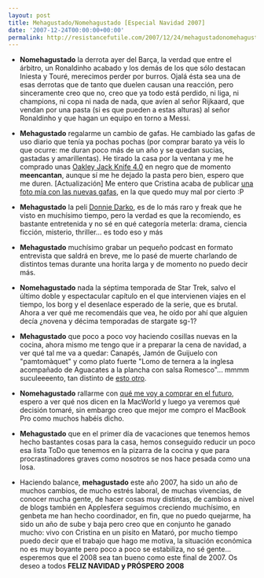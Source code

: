 ```yaml
---
layout: post
title: Mehagustado/Nomehagustado [Especial Navidad 2007]
date: '2007-12-24T00:00:00+00:00'
permalink: http://resistancefutile.com/2007/12/24/mehagustadonomehagustado-especial-navidad-2007/
---
```

- <strong>Nomehagustado</strong> la derrota ayer del Barça, la verdad que entre el árbitro, un Ronaldinho acabado y los demás de los que sólo destacan Iniesta y Touré, merecimos perder por burros. Ojalá ésta sea una de esas derrotas que de tanto que duelen causan una reacción, pero sinceramente creo que no, creo que ya todo está perdido, ni liga, ni champions, ni copa ni nada de nada, que avíen al señor Rijkaard, que vendan por una pasta (si es que pueden a estas alturas) al señor Ronaldinho y que hagan un equipo en torno a Messi.

- <strong>Mehagustado</strong> regalarme un cambio de gafas. He cambiado las gafas de uso diario que tenía ya pochas pochas (por comprar barato ya véis lo que ocurre: me duran poco más de un año y se quedan sucias, gastadas y amarillentas). He tirado la casa por la ventana y me he comprado unas <a href="http://www.gosportspex.com/images/Oakley/JackKnife4/OakleyJackKnifePolisedBlackLarge.jpg">Oakley Jack Knife 4.0</a> en negro que de momento <strong>meencantan</strong>, aunque sí me he dejado la pasta pero bien, espero que me duren. [Actualización] Me entero que Cristina acaba de publicar <a href="http://childrenatyourfeet.com/2007/12/24/get-a-mac/">una foto mía con las nuevas gafas</a>, en la que quedo muy mal por cierto :P

- <strong>Mehagustado</strong> la peli <a href="http://www.imdb.com/title/tt0246578/">Donnie Darko</a>, es de lo más raro y freak que he visto en muchísimo tiempo, pero la verdad es que la recomiendo, es bastante entretenida y no sé en qué categoría meterla: drama, ciencia ficción, misterio, thriller... es todo eso y más

- <strong>Mehagustado</strong> muchísimo grabar un pequeño podcast en formato entrevista que saldrá en breve, me lo pasé de muerte charlando de distintos temas durante una horita larga y de momento no puedo decir más.

- <strong>Nomehagustado</strong> nada la séptima temporada de Star Trek, salvo el último doble y espectacular capítulo en el que intervienen viajes en el tiempo, los borg y el desenlace esperado de la serie, que es brutal. Ahora a ver qué me recomendáis que vea, he oído por ahí que alguien decía ¿novena y décima temporadas de stargate sg-1?

- <strong>Mehagustado</strong> que poco a poco voy haciendo cosillas nuevas en la cocina, ahora mismo me tengo que ir a preparar la cena de navidad, a ver qué tal me va a quedar: Canapés, Jamón de Guijuelo con "pamtomàquet" y como plato fuerte "Lomo de ternera a la inglesa acompañado de Aguacates a la plancha con salsa Romesco"... mmmm suculeeeento, tan distinto de <a href="http://resistancefutile.com/2007/12/10/una-receta-con-poco-fundamento/">esto otro</a>.

- <strong>Nomehagustado</strong> rallarme con <a href="http://resistancefutile.com/2007/12/22/los-numeros-malditos-249168/">qué me voy a comprar en el futuro</a>, espero a ver qué nos dicen en la MacWorld y luego ya veremos qué decisión tomaré, sin embargo creo que mejor me compro el MacBook Pro como muchos habéis dicho.

- <strong>Mehagustado</strong> que en el primer día de vacaciones que tenemos hemos hecho bastantes cosas para la casa, hemos conseguido reducir un poco esa lista ToDo que tenemos en la pizarra de la cocina y que para procrastinadores graves como nosotros se nos hace pesada como una losa.

- Haciendo balance, <strong>mehagustado</strong> este año 2007, ha sido un año de muchos cambios, de mucho estrés laboral, de muchas vivencias, de conocer mucha gente, de hacer cosas muy distintas, de cambios a nivel de blogs también en Applesfera seguimos creciendo muchísimo, en genbeta me han hecho coordinador, en fin, que no puedo quejarme, ha sido un año de sube y baja pero creo que en conjunto he ganado mucho: vivo con Cristina en un pisito en Mataró, por mucho tiempo puedo decir que el trabajo que hago me motiva, la situación económica no es muy boyante pero poco a poco se estabiliza, no sé gente... esperemos que el 2008 sea tan bueno como este final de 2007. Os deseo a todos <strong>FELIZ NAVIDAD y PRÓSPERO 2008</strong>

